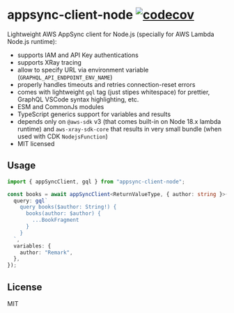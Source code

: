 # appsync-client-node [![codecov](https://codecov.io/gh/tinovyatkin/appsync-client-node/branch/main/graph/badge.svg?token=QHcGrDPJkg)](https://codecov.io/gh/tinovyatkin/appsync-client-node)

Lightweight AWS AppSync client for Node.js (specially for AWS Lambda Node.js runtime):

- supports IAM and API Key authentications
- supports XRay tracing
- allow to specify URL via environment variable (`GRAPHQL_API_ENDPOINT_ENV_NAME`)
- properly handles timeouts and retries connection-reset errors
- comes with lightweight `gql` tag (just stipes whitespace) for prettier, GraphQL VSCode syntax highlighting, etc.
- ESM and CommonJs modules
- TypeScript generics support for variables and results
- depends only on `@aws-sdk` v3 (that comes built-in on Node 18.x lambda runtime) and `aws-xray-sdk-core` that results in very small bundle (when used with CDK `NodejsFunction`)
- MIT licensed

## Usage

```ts
import { appSyncClient, gql } from "appsync-client-node";

const books = await appSyncClient<ReturnValueType, { author: string }>({
  query: gql`
    query books($author: String!) {
      books(author: $author) {
        ...BookFragment
      }
    }
  `,
  variables: {
    author: "Remark",
  },
});
```

## License

MIT
